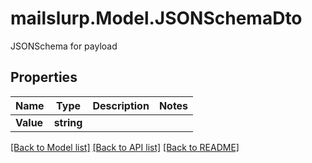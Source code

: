 # mailslurp.Model.JSONSchemaDto
JSONSchema for payload

## Properties

Name | Type | Description | Notes
------------ | ------------- | ------------- | -------------
**Value** | **string** |  | 

[[Back to Model list]](../README#documentation-for-models) [[Back to API list]](../README#documentation-for-api-endpoints) [[Back to README]](../README)

